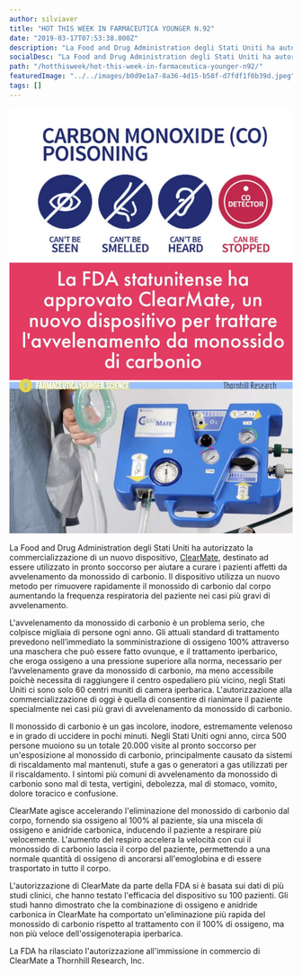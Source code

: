 ```yaml
---
author: silviaver
title: "HOT THIS WEEK IN FARMACEUTICA YOUNGER N.92"
date: "2019-03-17T07:53:38.000Z"
description: "La Food and Drug Administration degli Stati Uniti ha autorizzato la commercializzazione di un nuovo dispositivo, ClearMate, destinato ad essere utilizzato in pronto soccorso per aiutare a curare i pazienti affetti da avvelenamento da monossido di carbonio. Il dispositivo utilizza un nuovo metodo per rimuovere rapidamente il monossido di carbonio dal corpo aumentando la frequenza respiratoria del paziente nei casi più gravi di avvelenamento."
socialDesc: "La Food and Drug Administration degli Stati Uniti ha autorizzato la commercializzazione di un nuovo dispositivo, ClearMate, destinato ad essere utilizzato in pronto soccorso per aiutare a curare i pazienti affetti da avvelenamento da monossido di carbonio. Il dispositivo utilizza un nuovo metodo per rimuovere rapidamente il monossido di carbonio dal corpo aumentando la frequenza respiratoria del paziente nei casi più gravi di avvelenamento."
path: "/hotthisweek/hot-this-week-in-farmaceutica-younger-n92/"
featuredImage: "../../images/b0d9e1a7-8a36-4d15-b58f-d7fdf1f0b39d.jpeg"
tags: []
---
```


![null](../../images/b0d9e1a7-8a36-4d15-b58f-d7fdf1f0b39d.jpeg)

La Food and Drug Administration degli Stati Uniti ha autorizzato la commercializzazione di un nuovo dispositivo, [ClearMate](https://www.fda.gov/NewsEvents/Newsroom/PressAnnouncements/ucm633533.htm?utm_campaign=031419_PR_FDA%20allows%20marketing%20of%20new%20device%20to%20help%20treat%20carbon%20monoxide%20poisoning&utm_medium=email&utm_source=Eloqua), destinato ad essere utilizzato in pronto soccorso per aiutare a curare i pazienti affetti da avvelenamento da monossido di carbonio. Il dispositivo utilizza un nuovo metodo per rimuovere rapidamente il monossido di carbonio dal corpo aumentando la frequenza respiratoria del paziente nei casi più gravi di avvelenamento.

L'avvelenamento da monossido di carbonio è un problema serio, che colpisce migliaia di persone ogni anno. Gli attuali standard di trattamento prevedono nell’immediato la somministrazione di ossigeno 100% attraverso una maschera che può essere fatto ovunque, e il trattamento iperbarico, che eroga ossigeno a una pressione superiore alla norma, necessario per l’avvelenamento grave da monossido di carbonio, ma meno accessibile poichè necessita di raggiungere il centro ospedaliero più vicino, negli Stati Uniti ci sono solo 60 centri muniti di camera iperbarica. L'autorizzazione alla commercializzazione di oggi è quella di consentire di rianimare il paziente specialmente nei casi più gravi di avvelenamento da monossido di carbonio.

Il monossido di carbonio è un gas incolore, inodore, estremamente velenoso e in grado di uccidere in pochi minuti. Negli Stati Uniti ogni anno, circa 500 persone muoiono su un totale 20.000 visite al pronto soccorso per un'esposizione al monossido di carbonio, principalmente causato da sistemi di riscaldamento mal mantenuti, stufe a gas o generatori a gas utilizzati per il riscaldamento. I sintomi più comuni di avvelenamento da monossido di carbonio sono mal di testa, vertigini, debolezza, mal di stomaco, vomito, dolore toracico e confusione.

ClearMate agisce accelerando l'eliminazione del monossido di carbonio dal corpo, fornendo sia ossigeno al 100% al paziente, sia una miscela di ossigeno e anidride carbonica, inducendo il paziente a respirare più velocemente. L'aumento del respiro accelera la velocità con cui il monossido di carbonio lascia il corpo del paziente, permettendo a una normale quantità di ossigeno di ancorarsi all'emoglobina e di essere trasportato in tutto il corpo.

L'autorizzazione di ClearMate da parte della FDA si è basata sui dati di più studi clinici, che hanno testato l'efficacia del dispositivo su 100 pazienti. Gli studi hanno dimostrato che la combinazione di ossigeno e anidride carbonica in ClearMate ha comportato un'eliminazione più rapida del monossido di carbonio rispetto al trattamento con il 100% di ossigeno, ma non più veloce dell'ossigenoterapia iperbarica.

La FDA ha rilasciato l'autorizzazione all'immissione in commercio di ClearMate a Thornhill Research, Inc.
